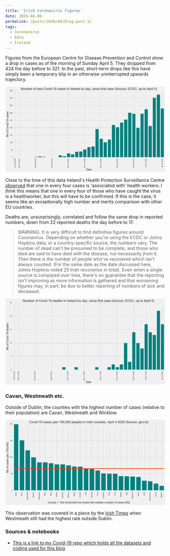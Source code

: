 ```yaml
---
title: 'Irish Coronavirus figures'
date: 2020-04-06
permalink: /posts/2020/04/blog-post-1/
tags:
  - Coronavirus
  - Data
  - Ireland
---
```


Figures from the European Centre for Disease Prevention and Control show a drop in cases as of the morning of Sunday April 5. They dropped from 424 the day before to 321. In the past, short-term drops like this have simply been a temporary blip in an otherwise uninterrupted upwards trajectory.

![Daily cases in Ireland](/images/ireland_cases_0504.jpg)

Close to the time of this data Ireland's Health Protection Surveillance Centre [observed](https://www.gov.ie/en/publication/ed3cdd-an-analysis-of-the-4916-cases-of-covid-19-in-ireland-as-of-saturday-/) that one in every four cases is 'associated with' health workers. I *think* this means that one in every four of those who have caught the virus is a healthworker, but this will have to be confirmed. If this is the case, it seems like an exceptionally high number and merits comparison with other EU countries.

Deaths are, unsurprisingly, correlated and follow the same drop in reported numbers, down from 22 reported deaths the day before to 17.

> WARNING. It is very difficult to find definitive figures around Coronavirus. Depending on whether you're using the ECDC or 
> Johns Hopkins data, or a country-specific source, the numbers vary. The number of dead can't be presumed to be complete, 
> and those who died are said to have died *with* the disease, not necessarily *from* it. Then there is the number of people 
> who've recovered which isn't always counted. (For the same date as the date discussed here, Johns Hopkins noted 25 Irish 
> recoveries in total). Even when a single source is compared over time, there's no guarantee that the reporting isn't 
> improving as more information is gathered and that worsening figures may, in part, be due to better reporting of numbers of 
> sick and deceased.

![Daily deaths in Ireland](/images/ireland_deaths_0504.png)

### Cavan, Westmeath etc.

Outside of Dublin, the counties with the highest number of cases (relative to their population) are Cavan, Westmeath and Wicklow.

![Number of Irish cases by county](/images/ireland_counties_0504.png)

This observation was covered in a piece by the [Irish Times](https://www.irishtimes.com/news/ireland/irish-news/coronavirus-westmeath-has-highest-rate-of-covid-19-outside-of-dublin-1.4218810) when Westmeath still had the highest rate outside Dublin.


### Sources & notebooks

* [This is a link to my Covid-19 repo which holds all the datasets and coding used for this blog](https://github.com/aodhanlutetiae/covid)
